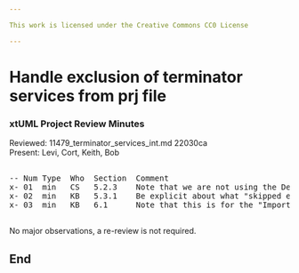 ```yaml
---

This work is licensed under the Creative Commons CC0 License

---
```


# Handle exclusion of terminator services from prj file
### xtUML Project Review Minutes

Reviewed: 11479_terminator_services_int.md 22030ca  
Present: Levi, Cort, Keith, Bob  

<pre>

-- Num Type  Who  Section  Comment
x- 01  min   CS   5.2.3    Note that we are not using the DefaultValue mechanism that is built into the metamodel
x- 02  min   KB   5.3.1    Be explicit about what "skipped entirely" means
x- 03  min   KB   6.1      Note that this is for the "Import terminators from file..." dialog

</pre>
   
No major observations, a re-review is not required.


End
---
